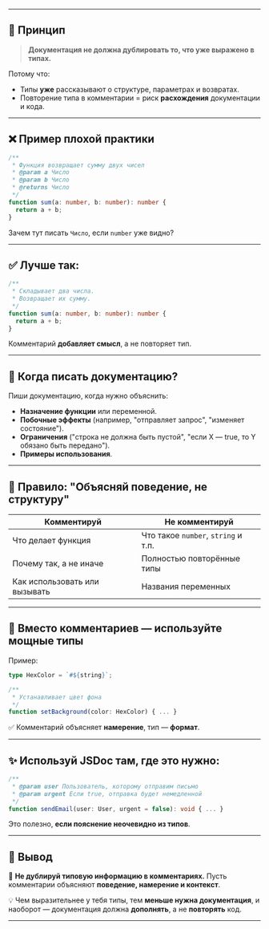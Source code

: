 
---

## 🎯 Принцип

> **Документация не должна дублировать то, что уже выражено в типах.**

Потому что:

* Типы **уже** рассказывают о структуре, параметрах и возвратах.
* Повторение типа в комментарии = риск **расхождения** документации и кода.

---

## ❌ Пример плохой практики

```ts
/**
 * Функция возвращает сумму двух чисел
 * @param a Число
 * @param b Число
 * @returns Число
 */
function sum(a: number, b: number): number {
  return a + b;
}
```

Зачем тут писать `Число`, если `number` уже видно?

---

## ✅ Лучше так:

```ts
/**
 * Складывает два числа.
 * Возвращает их сумму.
 */
function sum(a: number, b: number): number {
  return a + b;
}
```

Комментарий **добавляет смысл**, а не повторяет тип.

---

## 🔧 Когда писать документацию?

Пиши документацию, когда нужно объяснить:

* **Назначение функции** или переменной.
* **Побочные эффекты** (например, "отправляет запрос", "изменяет состояние").
* **Ограничения** ("строка не должна быть пустой", "если X — true, то Y обязано быть передано").
* **Примеры использования**.

---

## 📌 Правило: "Объясняй поведение, не структуру"

| Комментируй                   | Не комментируй                      |
| ----------------------------- | ----------------------------------- |
| Что делает функция            | Что такое `number`, `string` и т.п. |
| Почему так, а не иначе        | Полностью повторённые типы          |
| Как использовать или вызывать | Названия переменных                 |

---

## 🤖 Вместо комментариев — используйте мощные типы

Пример:

```ts
type HexColor = `#${string}`;

/**
 * Устанавливает цвет фона
 */
function setBackground(color: HexColor) { ... }
```

✅ Комментарий объясняет **намерение**, тип — **формат**.

---

## ✨ Используй JSDoc там, где это нужно:

```ts
/**
 * @param user Пользователь, которому отправим письмо
 * @param urgent Если true, отправка будет немедленной
 */
function sendEmail(user: User, urgent = false): void { ... }
```

Это полезно, **если пояснение неочевидно из типов**.

---

## 🧠 Вывод

📌 **Не дублируй типовую информацию в комментариях.** Пусть комментарии объясняют **поведение, намерение и контекст**.

💡 Чем выразительнее у тебя типы, тем **меньше нужна документация**, и наоборот — документация должна **дополнять**, а не **повторять** код.

---
